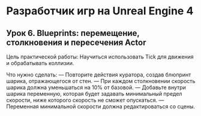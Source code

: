 # Разработчик игр на Unreal Engine 4

## Урок 6. Blueprints: перемещение, столкновения и пересечения Actor
Цель практической работы:
Научиться использовать Tick для движения и обрабатывать коллизии.

Что нужно сделать:
— Повторите действия куратора, создав блюпринт шарика, отражающегося от стен.
— При каждом столкновении скорость шарика должна уменьшаться на 10% от базовой.
— Добавьте внутри шарика переменную, которая будет задавать минимальный предел скорости, ниже которого скорость не сможет опускаться.
— Переменная минимальной скорости должна редактироваться со сцены.
